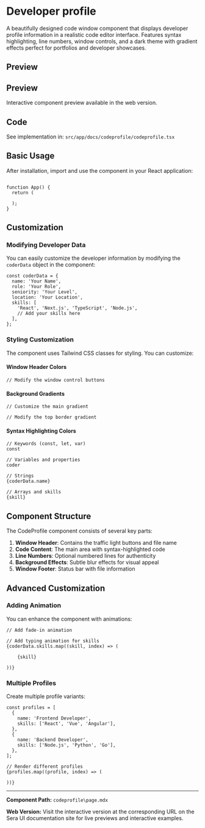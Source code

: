 # Developer profile 

A beautifully designed code window component that displays developer profile information in a realistic code editor interface. Features syntax highlighting, line numbers, window controls, and a dark theme with gradient effects perfect for portfolios and developer showcases.

## Preview

## Preview

Interactive component preview available in the web version.

## Code

See implementation in: `src/app/docs/codeprofile/codeprofile.tsx`

## Basic Usage

After installation, import and use the component in your React application:

```tsx

function App() {
  return (

  );
}
```

## Customization

### Modifying Developer Data

You can easily customize the developer information by modifying the `coderData` object in the component:

```tsx
const coderData = {
  name: 'Your Name',
  role: 'Your Role',
  seniority: 'Your Level',
  location: 'Your Location',
  skills: [
    'React', 'Next.js', 'TypeScript', 'Node.js',
    // Add your skills here
  ],
};
```

### Styling Customization

The component uses Tailwind CSS classes for styling. You can customize:

#### Window Header Colors
```tsx
// Modify the window control buttons

```

#### Background Gradients
```tsx
// Customize the main gradient

// Modify the top border gradient

```

#### Syntax Highlighting Colors
```tsx
// Keywords (const, let, var)
const

// Variables and properties
coder

// Strings
{coderData.name}

// Arrays and skills
{skill}
```

## Component Structure

The CodeProfile component consists of several key parts:

1. **Window Header**: Contains the traffic light buttons and file name
2. **Code Content**: The main area with syntax-highlighted code
3. **Line Numbers**: Optional numbered lines for authenticity
4. **Background Effects**: Subtle blur effects for visual appeal
5. **Window Footer**: Status bar with file information

## Advanced Customization

### Adding Animation

You can enhance the component with animations:

```tsx
// Add fade-in animation

// Add typing animation for skills
{coderData.skills.map((skill, index) => (
  
    {skill}
  
))}
```

### Multiple Profiles

Create multiple profile variants:

```tsx
const profiles = [
  {
    name: 'Frontend Developer',
    skills: ['React', 'Vue', 'Angular'],
  },
  {
    name: 'Backend Developer',
    skills: ['Node.js', 'Python', 'Go'],
  },
];

// Render different profiles
{profiles.map((profile, index) => (
  
))}
```

---

**Component Path:** `codeprofile\page.mdx`

**Web Version:** Visit the interactive version at the corresponding URL on the Sera UI documentation site for live previews and interactive examples.
